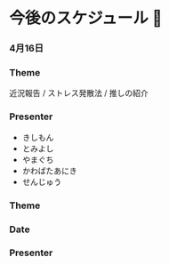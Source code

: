 # 今後のスケジュール 📆

### 4月16日

### Theme
近況報告 / ストレス発散法 / 推しの紹介

### Presenter
- きしもん
- とみよし
- やまぐち
- かわばたあにき
- せんじゅう

### Theme

### Date

### Presenter